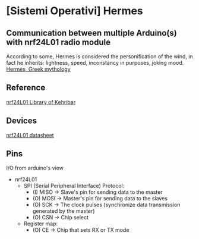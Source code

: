 # [Sistemi Operativi] Hermes
## Communication between multiple Arduino(s) with nrf24L01 radio module
According to some, Hermes is considered the personification of the wind, in fact he inherits: lightness, speed, inconstancy in purposes, joking mood.
[Hermes, Greek mythology](http://mitologiagreca.blogspot.com/2007/07/hermes.html)

## Reference
[nrf24L01 Library of Kehribar](https://github.com/kehribar/nrf24L01_plus)


## Devices
[nrf24L01 datasheet](https://www.sparkfun.com/datasheets/Components/SMD/nRF24L01Pluss_Preliminary_Product_Specification_v1_0.pdf)

## Pins
I/O from arduino's view
*  nrf24L01
    *  SPI (Serial Peripheral Interface) Protocol:
        *  (I) MISO -> Slave's pin for sending data to the master
        *  (O) MOSI -> Master's pin for sending data to the slaves
        *  (O) SCK  -> The clock pulses (synchronize data transmission generated by the master)
        *  (O) CSN  -> Chip select
    *  Register map:
        * (O) CE    -> Chip that sets RX or TX mode
    
